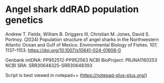 # Angel shark ddRAD population genetics
Andrew T. Fields, William B. Driggers III, Christian M. Jones, David S. Portnoy. (2024) Population structure of angel sharks in the Northwestern Atlantic Ocean and Gulf of Mexico. Environmental Biology of Fishes. 107, 1137–1153. https://doi.org/10.1007/s10641-024-01608-0

Genbank mtDNA: PP952512-PP952563
NCBI BioProject: PRJNA1160253
NCBI SRA: SRR30648325-SRR30648393

Script is best viewed in notepad++ (https://notepad-plus-plus.org/)
